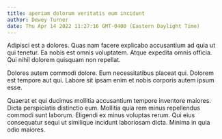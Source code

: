```yaml
---
title: aperiam dolorum veritatis eum incidunt
author: Dewey Turner
date: Thu Apr 14 2022 11:27:16 GMT-0400 (Eastern Daylight Time)
---
```

Adipisci est a dolores. Quas nam facere explicabo accusantium ad quia ut qui tenetur. Ea nobis est omnis voluptatem. Atque expedita omnis officia. Qui nihil dolorem quisquam non repellat.

 Dolores autem commodi dolore. Eum necessitatibus placeat qui. Dolorem est tempore aut qui. Labore sit ipsam enim et nobis corporis autem ipsum esse.

 Quaerat et qui ducimus mollitia accusantium tempore inventore maiores. Dicta perspiciatis distinctio eum. Mollitia quia rem minus repellendus commodi sunt laborum. Eligendi ex minus voluptas rerum. Qui eius consequatur sequi ut similique incidunt laboriosam dicta. Minima in quia odio maiores.